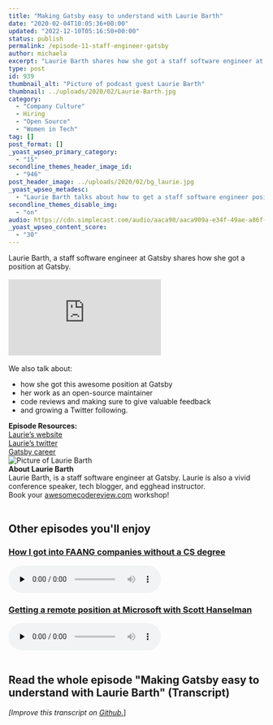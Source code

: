 ```yaml
---
title: "Making Gatsby easy to understand with Laurie Barth"
date: "2020-02-04T10:05:36+00:00"
updated: "2022-12-10T05:16:50+00:00"
status: publish
permalink: /episode-11-staff-engineer-gatsby
author: michaela
excerpt: "Laurie Barth shares how she got a staff software engineer at Gatsby and her work as an open-source maintainer."
type: post
id: 939
thumbnail_alt: "Picture of podcast guest Laurie Barth"
thumbnail: ../uploads/2020/02/Laurie-Barth.jpg
category:
  - "Company Culture"
  - Hiring
  - "Open Source"
  - "Women in Tech"
tag: []
post_format: []
_yoast_wpseo_primary_category:
  - "15"
secondline_themes_header_image_id:
  - "946"
post_header_image: ../uploads/2020/02/bg_laurie.jpg
_yoast_wpseo_metadesc:
  - "Laurie Barth talks about how to get a staff software engineer position at Gatsby, blogging, speaking at conferenes and how to grow a Twitter following."
secondline_themes_disable_img:
  - "on"
audio: https://cdn.simplecast.com/audio/aaca90/aaca909a-e34f-49ae-a86f-f59e4fa807f0/1095a998-3d22-4442-a0ad-142d3adda9b5/laurie-barth-ready_tc.mp3
_yoast_wpseo_content_score:
  - "30"
---
```


<div class="episode-about">
Laurie Barth, a staff software engineer at Gatsby shares how she got a position at Gatsby.
<br/><br/>
<div class="video-container">
<iframe class="video" src="https://www.youtube-nocookie.com/embed/evYNdBUfoqs" title="YouTube video player" frameborder="0" allow="accelerometer; autoplay; clipboard-write; encrypted-media; gyroscope; picture-in-picture" allowfullscreen></iframe>
</div>
<br/>
We also talk about:
<ul>
<li> how she got this awesome position at Gatsby</li>
<li> her work as an open-source maintainer</li>
<li> code reviews and making sure to give valuable feedback</li>
<li> and growing a Twitter following.</li>
</ul>
</div>
<div class=" episode-links">
<b>Episode Resources:</b><br/>
<a href="https://laurieontech.com/">Laurie’s website</a><br/>
<a href="https://twitter.com/laurieontech">Laurie’s twitter</a><br/>
<a href="https://www.gatsbyjs.com/careers/">Gatsby career</a><br/>
</div>

<div class="row pt-2 align-items-center">
<div class="col-4 guest-picture">
<img src="../uploads/2020/02/Laurie-Barth.jpg" alt="Picture of Laurie Barth"/>
</div>
<div class="col-8 guest-about">
<b>About Laurie Barth</b><br/>
Laurie Barth, is a staff software engineer at Gatsby. Laurie is also a vivid conference speaker, tech blogger, and egghead instructor.
</div>
</div>

<div class="sponsorship">
Book your <a href="https://www.michaelagreiler.com/workshops">awesomecodereview.com</a> workshop!
</div> 
<br/>
<div>
  <h2>Other episodes you'll enjoy</h2>
    <div class="row-md-6">
      <div class="row g-0 border rounded overflow-hidden flex-md-row mb-4 shadow-sm h-md-250 position-relative">
          <div class="col p-4 d-flex flex-column position-static">
            <h3 class="mb-0"><a href="https://software-engineering-unlocked.com/faang-job-without-cs-degree/">How I got into FAANG companies without a CS degree</a></h3>
  <audio controls preload="none">
                <source src="https://cdn.simplecast.com/audio/aaca909a-e34f-49ae-a86f-f59e4fa807f0/episodes/2ec3af9e-9a17-4ccd-95df-0e9b1a03ecc6/audio/66ec2bf9-b1d0-4ae3-868e-9017bb8cc4ee/default_tc.mp3" />
              </audio>
          </div>
        </div>
      </div>
    <div class="row-md-6">
      <div class="row g-0 border rounded overflow-hidden flex-md-row mb-4 shadow-sm h-md-250 position-relative">
          <div class="col p-4 d-flex flex-column position-static">
            <h3 class="mb-0"><a href="https://software-engineering-unlocked.com/episode-2-scott-hanselman/">Getting a remote position at Microsoft with Scott Hanselman</a></h3>
  <audio controls preload="none">
                <source src="https://cdn.simplecast.com/audio/aaca90/aaca909a-e34f-49ae-a86f-f59e4fa807f0/b94c57a5-9afe-4853-be2f-b4d147fb62bf/scott_episode2_ready_tc.mp3" />
              </audio>
          </div>
        </div>
      </div>
</div>
<br/>

## Read the whole episode "Making Gatsby easy to understand with Laurie Barth" (Transcript)

_\[Improve this transcript on [Github](https://github.com/mgreiler/se-unlocked/tree/master/Transcripts)_[.](https://github.com/mgreiler/se-unlocked/tree/master/Transcripts)\]
